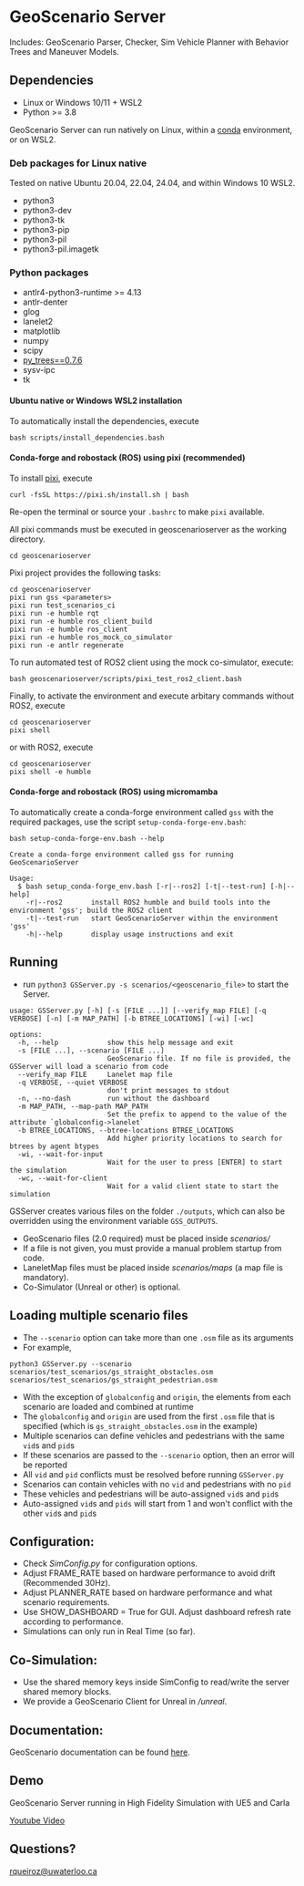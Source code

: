 #   GeoScenario Server

Includes: GeoScenario Parser, Checker, Sim Vehicle Planner with Behavior Trees and Maneuver Models.

## Dependencies

- Linux or Windows 10/11 + WSL2
- Python >= 3.8

GeoScenario Server can run natively on Linux, within a [conda](https://conda-forge.org/) environment, or on WSL2.

### Deb packages for Linux native

Tested on native Ubuntu 20.04, 22.04, 24.04, and within Windows 10 WSL2.

- python3
- python3-dev
- python3-tk
- python3-pip
- python3-pil
- python3-pil.imagetk

### Python packages

- antlr4-python3-runtime >= 4.13
- antlr-denter
- glog
- lanelet2
- matplotlib
- numpy
- scipy
- [py_trees==0.7.6](https://github.com/splintered-reality/py_trees)
- sysv-ipc
- tk

#### Ubuntu native or Windows WSL2 installation

To automatically install the dependencies, execute

```
bash scripts/install_dependencies.bash
```

#### Conda-forge and robostack (ROS) using pixi (recommended)

To install [pixi](https://pixi.sh/), execute
```
curl -fsSL https://pixi.sh/install.sh | bash
```
Re-open the terminal or source your `.bashrc` to make `pixi` available.

All pixi commands must be executed in geoscenarioserver as the working directory.
```
cd geoscenarioserver
```

Pixi project provides the following tasks:
```
cd geoscenarioserver
pixi run gss <parameters>
pixi run test_scenarios_ci
pixi run -e humble rqt
pixi run -e humble ros_client_build
pixi run -e humble ros_client
pixi run -e humble ros_mock_co_simulator
pixi run -e antlr regenerate
```

To run automated test of ROS2 client using the mock co-simulator, execute:
```
bash geoscenarioserver/scripts/pixi_test_ros2_client.bash
```

Finally, to activate the environment and execute arbitary commands without ROS2, execute
```
cd geoscenarioserver
pixi shell
```
or with ROS2, execute
```
cd geoscenarioserver
pixi shell -e humble
```

#### Conda-forge and robostack (ROS) using micromamba

To automatically create a conda-forge environment called `gss` with the required packages, use the script `setup-conda-forge-env.bash`:
```
bash setup-conda-forge-env.bash --help

Create a conda-forge environment called gss for running GeoScenarioServer

Usage:
  $ bash setup_conda-forge_env.bash [-r|--ros2] [-t|--test-run] [-h|--help]
    -r|--ros2       install ROS2 humble and build tools into the environment 'gss'; build the ROS2 client
    -t|--test-run   start GeoScenarioServer within the environment 'gss'
    -h|--help       display usage instructions and exit
```


## Running

- run `python3 GSServer.py -s scenarios/<geoscenario_file>` to start the Server.

```
usage: GSServer.py [-h] [-s [FILE ...]] [--verify_map FILE] [-q VERBOSE] [-n] [-m MAP_PATH] [-b BTREE_LOCATIONS] [-wi] [-wc]

options:
  -h, --help            show this help message and exit
  -s [FILE ...], --scenario [FILE ...]
                        GeoScenario file. If no file is provided, the GSServer will load a scenario from code
  --verify_map FILE     Lanelet map file
  -q VERBOSE, --quiet VERBOSE
                        don't print messages to stdout
  -n, --no-dash         run without the dashboard
  -m MAP_PATH, --map-path MAP_PATH
                        Set the prefix to append to the value of the attribute `globalconfig->lanelet`
  -b BTREE_LOCATIONS, --btree-locations BTREE_LOCATIONS
                        Add higher priority locations to search for btrees by agent btypes
  -wi, --wait-for-input
                        Wait for the user to press [ENTER] to start the simulation
  -wc, --wait-for-client
                        Wait for a valid client state to start the simulation
```

GSServer creates various files on the folder `./outputs`, which can also be overridden using the environment variable `GSS_OUTPUTS`.

- GeoScenario files (2.0 required) must be placed inside *scenarios/*
- If a file is not given, you must provide a manual problem startup from code.
- LaneletMap files must be placed inside *scenarios/maps* (a map file is mandatory).
- Co-Simulator (Unreal or other) is optional.

## Loading multiple scenario files

- The `--scenario` option can take more than one `.osm` file as its arguments
- For example,
```
python3 GSServer.py --scenario scenarios/test_scenarios/gs_straight_obstacles.osm scenarios/test_scenarios/gs_straight_pedestrian.osm
```
- With the exception of `globalconfig` and `origin`, the elements from each scenario are loaded and combined at runtime
- The `globalconfig` and `origin` are used from the first `.osm` file that is specified (which is `gs_straight_obstacles.osm` in the example)
- Multiple scenarios can define vehicles and pedestrians with the same `vid`s and `pid`s
- If these scenarios are passed to the `--scenario` option, then an error will be reported
- All `vid` and `pid` conflicts must be resolved before running `GSServer.py`
- Scenarios can contain vehicles with no `vid` and pedestrians with no `pid`
- These vehicles and pedestrians will be auto-assigned `vid`s and `pid`s
- Auto-assigned `vid`s and `pids` will start from 1 and won't conflict with the other `vid`s and `pid`s

## Configuration:

- Check *SimConfig.py* for configuration options.
- Adjust FRAME_RATE based on hardware performance to avoid drift (Recommended 30Hz).
- Adjust PLANNER_RATE based on hardware performance and what scenario requirements.
- Use SHOW_DASHBOARD = True for GUI. Adjust dashboard refresh rate according to performance.
- Simulations can only run in Real Time (so far).

## Co-Simulation:

- Use the shared memory keys inside SimConfig to read/write the server shared memory blocks.
- We provide a GeoScenario Client for Unreal in */unreal*.

## Documentation:

GeoScenario documentation can be found [here](https://geoscenario2.readthedocs.io/en/latest/).

## Demo
GeoScenario Server running in High Fidelity Simulation with UE5 and Carla

[Youtube Video](https://youtu.be/Fk890JvgwWk?feature=shared)

## Questions?
rqueiroz@uwaterloo.ca
